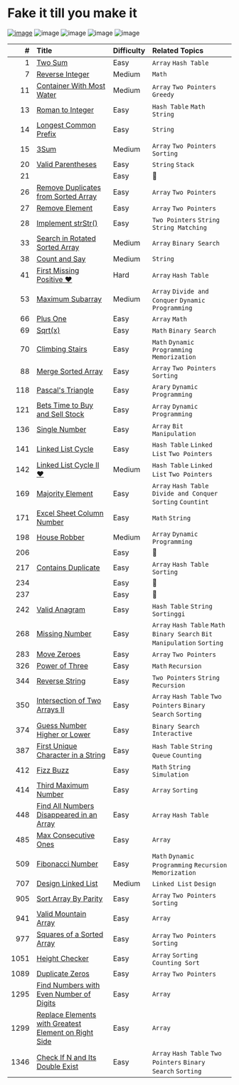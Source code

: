 # Fake it till you make it

[![image](https://img.shields.io/badge/It's%20Me%2C-Jian-blue?logo=github)](https://leetcode.com/jianliu0616/)
![image](https://img.shields.io/badge/Solved-52%2F2328-orange?logo=leetcode)
![image](https://img.shields.io/badge/Easy-43-green)
![image](https://img.shields.io/badge/Medium-8-yellow)
![image](https://img.shields.io/badge/Hard-1-red)

| #    | Title | Difficulty | Related Topics |
| ---: | :---- |:---------- | :------------- |
|    1 | [Two Sum](./p00001/README.md) | Easy | `Array` `Hash Table` |
|    7 | [Reverse Integer](./p00007/README.md) | Medium | `Math` |
|   11 | [Container With Most Water](./p00011/README.md) | Medium | `Array` `Two Pointers` `Greedy` |
|   13 | [Roman to Integer](./p00013/README.md) | Easy | `Hash Table` `Math` `String` |
|   14 | [Longest Common Prefix](./p00014/README.md) | Easy | `String` |
|   15 | [3Sum](./p00015/README.md) | Medium | `Array` `Two Pointers` `Sorting` |
|   20 | [Valid Parentheses](./p00020/README.md) | Easy | `String` `Stack` |
|   21 | [](./p00021/README.md) | Easy | :see_no_evil: |
|   26 | [Remove Duplicates from Sorted Array](./p00026/README.md) | Easy | `Array` `Two Pointers` |
|   27 | [Remove Element](./p00027/README.md) | Easy | `Array` `Two Pointers` |
|   28 | [Implement strStr()](./p00028/README.md) | Easy | `Two Pointers` `String` `String Matching` |
|   33 | [Search in Rotated Sorted Array](./p00033/README.md) | Medium | `Array` `Binary Search` |
|   38 | [Count and Say](./p00038/README.md) | Medium | `String` |
|   41 | [First Missing Positive :heart:](./p00041/README.md) | Hard | `Array` `Hash Table` |
|   53 | [Maximum Subarray](./p00053/README.md) | Medium | `Array` `Divide and Conquer` `Dynamic Programming` |
|   66 | [Plus One](./p00066/README.md) | Easy | `Array` `Math` |
|   69 | [Sqrt(x)](./p00069/README.md) | Easy | `Math` `Binary Search` |
|   70 | [Climbing Stairs](./p00070/README.md) | Easy | `Math` `Dynamic Programming` `Memorization` |
|   88 | [Merge Sorted Array](./p00088/README.md) | Easy | `Array` `Two Pointers` `Sorting` |
|  118 | [Pascal's Triangle](./p00118/README.md) | Easy | `Arary` `Dynamic Programming` |
|  121 | [Bets Time to Buy and Sell Stock](./p00121/README.md) | Easy | `Array` `Dynamic Programming` |
|  136 | [Single Number](./p00136/README.md) | Easy | `Array` `Bit Manipulation` |
|  141 | [Linked List Cycle](./p00141/README.md) | Easy | `Hash Table` `Linked List` `Two Pointers` |
|  142 | [Linked List Cycle II :heart:](./p00142/README.md) | Medium | `Hash Table` `Linked List` `Two Pointers` |
|  169 | [Majority Element](./p00169/README.md) | Easy | `Array` `Hash Table` `Divide and Conquer` `Sorting` `Countint` |
|  171 | [Excel Sheet Column Number](./p00171/README.md) | Easy | `Math` `String` |
|  198 | [House Robber](./p00198/README.md) | Medium | `Array` `Dynamic Programming` |
|  206 | [](./p00206/README.md) | Easy | :see_no_evil: |
|  217 | [Contains Duplicate](./p00217/README.md) | Easy | `Array` `Hash Table` `Sorting` |
|  234 | [](./p00234/README.md) | Easy | :see_no_evil: |
|  237 | [](./p00237/README.md) | Easy | :see_no_evil: |
|  242 | [Valid Anagram](./p00242/README.md) | Easy | `Hash Table` `String` `Sortinggi` |
|  268 | [Missing Number](./p00268/README.md) | Easy | `Array` `Hash Table` `Math` `Binary Search` `Bit Manipulation` `Sorting` |
|  283 | [Move Zeroes](./p00283/README.md) | Easy | `Array` `Two Pointers` |
|  326 | [Power of Three](./p00326/README.md) | Easy | `Math` `Recursion` |
|  344 | [Reverse String](./p00344/README.md) | Easy | `Two Pointers` `String` `Recursion` |
|  350 | [Intersection of Two Arrays II](./p00350/README.md) | Easy | `Array` `Hash Table` `Two Pointers` `Binary Search` `Sorting` |
|  374 | [Guess Number Higher or Lower](./p00374/README.md) | Easy | `Binary Search` `Interactive` |
|  387 | [First Unique Character in a String](./p00387/README.md) | Easy | `Hash Table` `String` `Queue` `Counting` |
|  412 | [Fizz Buzz](./p00412/README.md) | Easy | `Math` `String` `Simulation` |
|  414 | [Third Maximum Number](./p00414/README.md) | Easy | `Array` `Sorting` |
|  448 | [Find All Numbers Disappeared in an Array](./p00448/README.md) | Easy | `Array` `Hash Table` |
|  485 | [Max Consecutive Ones](./p00485/README.md) | Easy | `Array` |
|  509 | [Fibonacci Number](./p00509/README.md) | Easy | `Math` `Dynamic Programming` `Recursion` `Memorization` |
|  707 | [Design Linked List](./p00707/README.md) | Medium | `Linked List` `Design` |
|  905 | [Sort Array By Parity](./p00905/README.md) | Easy | `Array` `Two Pointers` `Sorting` |
|  941 | [Valid Mountain Array](./p00941/README.md) | Easy | `Array` |
|  977 | [Squares of a Sorted Array](./p00977/README.md) | Easy | `Array` `Two Pointers` `Sorting` |
| 1051 | [Height Checker](./p01051/README.md) | Easy | `Array` `Sorting` `Counting Sort` |
| 1089 | [Duplicate Zeros](./p01089/README.md) | Easy | `Array` `Two Pointers` |
| 1295 | [Find Numbers with Even Number of Digits](./p01295/README.md) | Easy | `Array` |
| 1299 | [Replace Elements with Greatest Element on Right Side](./p01299/README.md) | Easy | `Array` |
| 1346 | [Check If N and Its Double Exist](./p01346/README.md) | Easy | `Array` `Hash Table` `Two Pointers` `Binary Search` `Sorting` |

